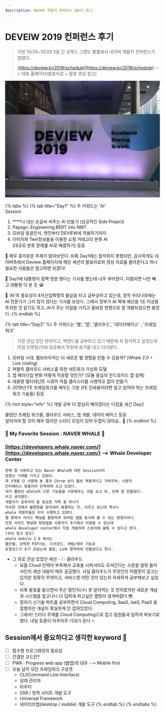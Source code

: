 ```yaml
---
description: NAVER 개발자 컨퍼런스 DAY2 회고
---
```


# DEVEIW 2019 컨퍼런스 후기

> 이번 10/28~10/29 2일 간 코엑스 그랜드 볼룸에서 네이버 개발자 컨퍼런스가 열렸다.
>
> [https://deview.kr/2019/schedule](https://deview.kr/2019/schedule) --&gt; 데뷰 홈페이지\(발표자료 + 발표 영상 참고\)

![](.gitbook/assets/img_4347%20%281%29.jpg)

{% tabs %}
{% tab title="Day1" %}
주 키워드는 'AI'   
Session  
1.  ****나 대신 손글씨 써주는 AI 만들기 \(성공적인 Side Project\)  
2.  Papago: Engineering BERT into NMT  
3. 모바일 얼굴인식, 엔진부터 DEVIEW에 적용하기까지  
4. 이미지와 Text정보들을 이용한 쇼핑 카테고리 분류 AI   
\(대규모 분류 문제를 AI로 해결하기\)  등등

🔗 매우 흥미로운 주제가 많아보인다. 비록 Day1에는 참석하지 못했지만, 감사하게도 네이버측에서 Deview 홈페이지에 해당 세션의 발표자료와 영상 자료를 올려준다고 하니 필요한 사람들은 참고하면 되겠다!  

📌 Day1에 대통령이 깜짝 방문 했다는 기사를 봤는데 너무 부러웠다..이쯤되면 나만 빼고 대통령 다 본 듯 😭 

📌 'AI'의 중요성이 4차산업혁명의 물살을 타고 급부상하고 있는데, 정작 우리나라에는 AI 전문가가 그리 많지 않다는 기사를 보았다. 그래서 정부가 AI 쪽에 예산을 1조 이상을 투자한 것 같기도 하고..AI가 주는 이점을 가지고 올바른 방향으로 잘 개발되었으면 좋겠다. 
{% endtab %}

{% tab title="Day2" %}
주 키워드는 '웹', '앱', '클라우드', '데이터베이스' , '프레임워크'

> 가장 관심 있던 분야이고, 백엔드를 공부하고 있기 때문에 꼭 참석하고 싶었는데   
> 마침 티켓팅\(?\)에 성공해서 학원에 휴가를 내고 다녀왔다 .

1. 모바일 시대, 웹브라우저는 더 새로운 웹 경험을 만들 수 있을까?  \(Whale 2.0 + Live coding\)
2.  퍼블릭 클라우드 서비스를 위한 네트워크 가상화 모델
3.  앱 패러다임 변화 어떻게 적응할 것인가? \(모듈 중심의 안드로이드 앱 설계\)
4.  대용량 멀티테넌트 시큐어 하둡 클러스터를 시행착오 없이 만들기
5.  2019년 FE 프레임워크를 배우는 기분 \(FE 인싸들이라면 알고 있어야 하는 프레임워크 기술들\) 등등

{% hint style="info" %}
개발 공부 더 열심히 해야겠다는 다짐을 새긴 Day2 

몰랐던 프레임 워크들, 클라우드 서비스, 앱 개발, 데이터 베이스 등등   
알아가야 할 것이 매우 많지만 스터디 모임이 있어 두렵지 않아요.. 👊 
{% endhint %}

### 🌟 My Favorite Session : NAVER WHALE 🐳 

### [https://developers.whale.naver.com/](https://developers.whale.naver.com/) --&gt; Whale Developer Center

```text
현재 잘 사용하고 있는 Naver Whale에 대한 Session이라 
엄청난 기대를 가지고 있었다.
약 3개월 간 사용해 본 결과 Chrom 보다 훨씬 역동적이고 가벼우며, 사용자
인터페이스 맞춤이라 만족하며 쓰고 있었다.
내가 몰랐던 whale의 다른 기능들을 시현해주는 것을 보고 와, 진짜 잘 만들었다.
라고 생각했다. 
개발자가 갖추어야 할 중요한 덕목 중 하나가 
익숙한 것에서 불편함을 찾아내어 해결하는 것. 이라고 보는데 역시나 
whale 개발자들은 이미 수행하고 있었다. 
웹 창에서 사이드 패널을 활용하여 모바일 앱을 동시에 볼 수 있는 환경이라니.
또한 사이드 패널에 확장앱을 사용자가 추가해서 이용할 수 있는데 
whale developer center에서 직접 개발하여 스토어에 올릴 수 있다고 한다.
(위의 링크 참조)
whale mobile 2.0 에서는 
클린웹, 강력한 PIP기능, 다크모드, 새탭/테마 기능과 
듀얼모드가 추가 되었는데 퀄컴, LG와 합작하여 만들었다고 한다.
```

* 그 외로 관심 있었던 세션 - ☁ 클라우드 
  * 요즘 Cloud 인력이 부족해서 교육을 시켜서라도 모셔간다는 소문을 얼핏 들어서인지 세션 내용이 매우 궁금했다. 사실 클라우드가 무엇인지 어렴풋이 알고는 있지만 정확히 무엇이고, 서비스엔 어떤 것이 있는지 자세하게 공부해보고 싶었다. 
  * 비록 발표를 들으면서 무슨 말인지\(ㅎ\) 못 알아먹는 것 천지였지만 새로운 개념과 시스템을 알고나니 더 딥하게 파고싶은 열망이 생겨버렸다 😎 
  * 정처기 신기술 파트를 공부하면서 Cloud Computing, SaaS, IaaS, PaaS 을 접했지만 개념이 확실하게 안 잡혀있었다.
  * 그래서! 스터디 주제를 Cloud Computing으로 잡고 팀원들과 딥하게 파보기로 했다. 내일 토론이 아주아주 기대가 된다 🔥  

## Session에서 중요하다고 생각한 keyword 🔑 

* [ ] 함수형 프로그래밍의 중요성
* [ ] 간결한 코드란?
* [ ] PWA : Progress web app \(웹앱\)의 대두 --&gt; Mobile first
* [ ] 오늘 날의 모던 프레임워크 구성셋
  * CLI\(Command Line Interface\)
  * 상태 관리자
  * 라우터
  * SSR / 정적 사이트 개발 도구
  * Universal Framework 
  * 네이티브앱\(desktop / mobile\) 개발 도구 
{% endtab %}
{% endtabs %}

## 

